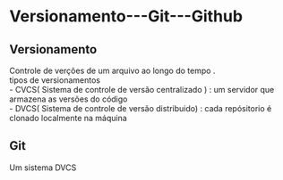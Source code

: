 # Versionamento---Git---Github


## Versionamento 
<p> Controle de verções de um arquivo ao longo do tempo . <br> tipos de versionamentos <br> - CVCS( Sistema de controle de versão centralizado )  :  um servidor que armazena as versões do código <br> - DVCS( Sistema de controle de versão distribuido) : cada repósitorio é clonado localmente na máquina </p>

## Git 

<p>Um sistema DVCS </p>


